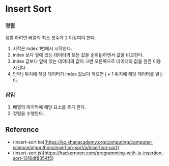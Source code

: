 # Insert Sort

### 정렬
정렬 하려면 배열의 최소 갯수가 2 이상여야 한다.

1. 시작은 index 1번에서 시작한다.  
2. index 보다 앞에 있는 데이터의 모든 값을 순회(j)하면서 값을 비교한다.
3. index 값보다 앞에 있는 데이터의 값이 크면 오른쪽으로 데이터의 값을 한칸 이동 시킨다.
4. 만약 j 위치에 해당 데이터가 index 값보다 작으면 j + 1 위치에 해당 데이터를 넣는다.

### 삽입
1. 배열의 마지막에 해당 요소를 추가 한다.
2. 정렬을 수행한다.


## Reference
- (insert-sort ko)[https://ko.khanacademy.org/computing/computer-science/algorithms/insertion-sort/a/insertion-sort]
- (insert-sort js)[https://hackernoon.com/programming-with-js-insertion-sort-1316df8354f5]